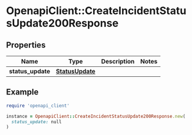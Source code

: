 # OpenapiClient::CreateIncidentStatusUpdate200Response

## Properties

| Name | Type | Description | Notes |
| ---- | ---- | ----------- | ----- |
| **status_update** | [**StatusUpdate**](StatusUpdate.md) |  |  |

## Example

```ruby
require 'openapi_client'

instance = OpenapiClient::CreateIncidentStatusUpdate200Response.new(
  status_update: null
)
```

